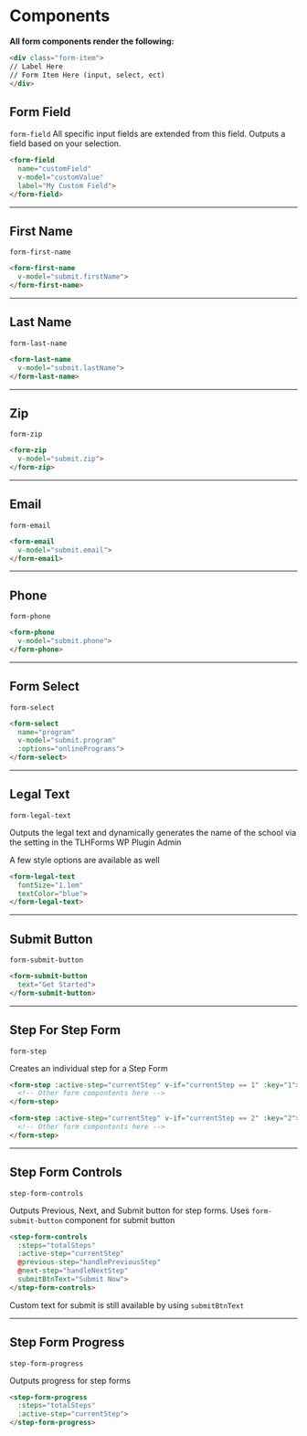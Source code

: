 # Components

**All form components render the following:**

```html
<div class="form-item">
// Label Here
// Form Item Here (input, select, ect)
</div>
```

## Form Field

`form-field` All specific input fields are extended from this field. Outputs a field based on your selection.

```html
<form-field
  name="customField"
  v-model="customValue"
  label="My Custom Field">
</form-field>
```

--------------------------------------------------------------------------------

## First Name

`form-first-name` <!-- Outputs the input for First Name -->

```html
<form-first-name
  v-model="submit.firstName">
</form-first-name>
```

--------------------------------------------------------------------------------

## Last Name

`form-last-name` <!-- Outputs the input for First Name -->

```html
<form-last-name
  v-model="submit.lastName">
</form-last-name>
```

--------------------------------------------------------------------------------

## Zip

`form-zip` <!-- Outputs the input for zip -->

```html
<form-zip
  v-model="submit.zip">
</form-zip>
```

--------------------------------------------------------------------------------

## Email

`form-email` <!-- Outputs the input for email -->

```html
<form-email
  v-model="submit.email">
</form-email>
```

--------------------------------------------------------------------------------

## Phone

`form-phone` <!-- Outputs the input for phone -->

```html
<form-phone
  v-model="submit.phone">
</form-phone>
```

--------------------------------------------------------------------------------

## Form Select

`form-select` <!-- Outputs the input for phone -->

```html
<form-select
  name="program"
  v-model="submit.program"
  :options="onlinePrograms">
</form-select>
```

--------------------------------------------------------------------------------

## Legal Text

`form-legal-text`

Outputs the legal text and dynamically generates the name of the school via the setting in the TLHForms WP Plugin Admin

A few style options are available as well

```html
<form-legal-text
  fontSize="1.1em"
  textColor="blue">
</form-legal-text>
```

--------------------------------------------------------------------------------

## Submit Button

`form-submit-button`

```html
<form-submit-button
  text="Get Started">
</form-submit-button>
```

--------------------------------------------------------------------------------

## Step For Step Form

`form-step`

Creates an individual step for a Step Form

```html
<form-step :active-step="currentStep" v-if="currentStep == 1" :key="1">
  <!-- Other form compontents here -->
</form-step>

<form-step :active-step="currentStep" v-if="currentStep == 2" :key="2">
  <!-- Other form compontents here -->
</form-step>
```

--------------------------------------------------------------------------------

## Step Form Controls

`step-form-controls`

Outputs Previous, Next, and Submit button for step forms. Uses `form-submit-button` component for submit button

```html
<step-form-controls
  :steps="totalSteps"
  :active-step="currentStep"
  @previous-step="handlePreviousStep"
  @next-step="handleNextStep"
  submitBtnText="Submit Now">
</step-form-controls>
```

Custom text for submit is still available by using `submitBtnText`

--------------------------------------------------------------------------------

## Step Form Progress

`step-form-progress`

Outputs progress for step forms

```html
<step-form-progress
  :steps="totalSteps"
  :active-step="currentStep">
</step-form-progress>
```
